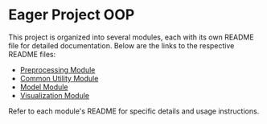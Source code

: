 # Eager Project OOP

This project is organized into several modules, each with its own README file for detailed documentation. Below are the links to the respective README files:

- [Preprocessing Module](./src/preprocessing/README.md)  
- [Common Utility Module](./src/common_utility/README.md)  
- [Model Module](./src/model/README.md)  
- [Visualization Module](./src/visualization/README.md)  

Refer to each module's README for specific details and usage instructions.  